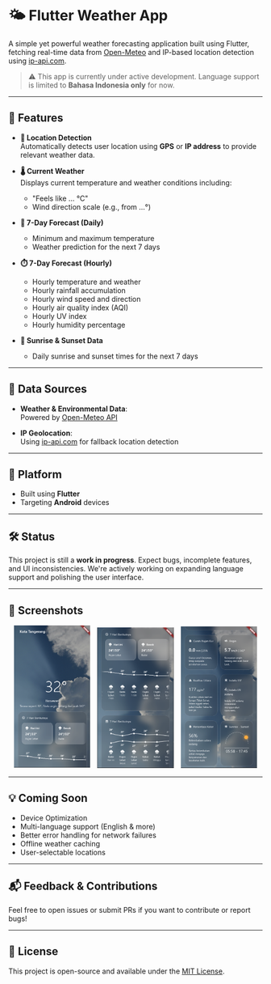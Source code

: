 # 🌤️ Flutter Weather App

A simple yet powerful weather forecasting application built using Flutter, fetching real-time data from [Open-Meteo](https://open-meteo.com/) and IP-based location detection using [ip-api.com](http://ip-api.com/json/).

> ⚠️ This app is currently under active development. Language support is limited to **Bahasa Indonesia only** for now.

---

## 🚀 Features

- **📍 Location Detection**  
  Automatically detects user location using **GPS** or **IP address** to provide relevant weather data.

- **🌡️ Current Weather**  
  Displays current temperature and weather conditions including:
  - "Feels like ... °C"
  - Wind direction scale (e.g., from ...°)

- **📅 7-Day Forecast (Daily)**  
  - Minimum and maximum temperature
  - Weather prediction for the next 7 days

- **⏱️ 7-Day Forecast (Hourly)**  
  - Hourly temperature and weather
  - Hourly rainfall accumulation
  - Hourly wind speed and direction
  - Hourly air quality index (AQI)
  - Hourly UV index
  - Hourly humidity percentage

- **🌅 Sunrise & Sunset Data**  
  - Daily sunrise and sunset times for the next 7 days

---

## 📡 Data Sources

- **Weather & Environmental Data**:  
  Powered by [Open-Meteo API](https://open-meteo.com/)

- **IP Geolocation**:  
  Using [ip-api.com](http://ip-api.com/json/) for fallback location detection

---

## 📱 Platform

- Built using **Flutter**
- Targeting **Android** devices

---

## 🛠️ Status

This project is still a **work in progress**. Expect bugs, incomplete features, and UI inconsistencies. We're actively working on expanding language support and polishing the user interface.

---

## 📸 Screenshots

<p align="center">
  <img src="assets/images/screenshot1.png" alt="Screenshot 1" width="30%" style="margin-right: 10px;"/>
  <img src="assets/images/screenshot2.png" alt="Screenshot 2" width="30%" style="margin-right: 10px;"/>
  <img src="assets/images/screenshot3.png" alt="Screenshot 3" width="30%"/>
</p>

---

## 💡 Coming Soon

- Device Optimization
- Multi-language support (English & more)
- Better error handling for network failures
- Offline weather caching
- User-selectable locations

---

## 📬 Feedback & Contributions

Feel free to open issues or submit PRs if you want to contribute or report bugs!

---

## 🔖 License

This project is open-source and available under the [MIT License](LICENSE).

